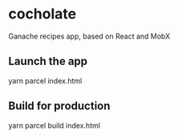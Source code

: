 # cocholate
Ganache recipes app, based on React and MobX

## Launch the app
yarn parcel index.html
 ## Build for production
yarn parcel build index.html
